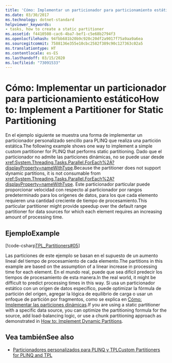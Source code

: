 ```yaml
---
title: 'Cómo: Implementar un particionador para particionamiento estático'
ms.date: 03/30/2017
ms.technology: dotnet-standard
helpviewer_keywords:
- tasks, how to create a static partitioner
ms.assetid: f4410508-cac6-4ba7-bef1-c5e68b2794f3
ms.openlocfilehash: 94fbb681b20b9c920c20df2a9017f75a9aa9a6ea
ms.sourcegitcommit: 7588136e355e10cbc2582f389c90c127363c02a5
ms.translationtype: HT
ms.contentlocale: es-ES
ms.lasthandoff: 03/15/2020
ms.locfileid: "73091533"
---
```

# <a name="how-to-implement-a-partitioner-for-static-partitioning"></a><span data-ttu-id="31bd5-102">Cómo: Implementar un particionador para particionamiento estático</span><span class="sxs-lookup"><span data-stu-id="31bd5-102">How to: Implement a Partitioner for Static Partitioning</span></span>
<span data-ttu-id="31bd5-103">En el ejemplo siguiente se muestra una forma de implementar un particionador personalizado sencillo para PLINQ que realiza una partición estática.</span><span class="sxs-lookup"><span data-stu-id="31bd5-103">The following example shows one way to implement a simple custom partitioner for PLINQ that performs static partitioning.</span></span> <span data-ttu-id="31bd5-104">Dado que el particionador no admite las particiones dinámicas, no se puede usar desde <xref:System.Threading.Tasks.Parallel.ForEach%2A?displayProperty=nameWithType>.</span><span class="sxs-lookup"><span data-stu-id="31bd5-104">Because the partitioner does not support dynamic partitions, it is not consumable from <xref:System.Threading.Tasks.Parallel.ForEach%2A?displayProperty=nameWithType>.</span></span> <span data-ttu-id="31bd5-105">Este particionador particular puede proporcionar velocidad con respecto al particionador por rangos predeterminado para los orígenes de datos, para los que cada elemento requieren una cantidad creciente de tiempo de procesamiento.</span><span class="sxs-lookup"><span data-stu-id="31bd5-105">This particular partitioner might provide speedup over the default range partitioner for data sources for which each element requires an increasing amount of processing time.</span></span>  
  
## <a name="example"></a><span data-ttu-id="31bd5-106">Ejemplo</span><span class="sxs-lookup"><span data-stu-id="31bd5-106">Example</span></span>  
 [!code-csharp[TPL_Partitioners#05](../../../samples/snippets/csharp/VS_Snippets_Misc/tpl_partitioners/cs/partitioners.cs#05)]  
  
 <span data-ttu-id="31bd5-107">Las particiones de este ejemplo se basan en el supuesto de un aumento lineal del tiempo de procesamiento de cada elemento.</span><span class="sxs-lookup"><span data-stu-id="31bd5-107">The partitions in this example are based on the assumption of a linear increase in processing time for each element.</span></span> <span data-ttu-id="31bd5-108">En el mundo real, puede que sea difícil predecir los tiempos de procesamiento de esta manera.</span><span class="sxs-lookup"><span data-stu-id="31bd5-108">In the real world, it might be difficult to predict processing times in this way.</span></span> <span data-ttu-id="31bd5-109">Si usa un particionador estático con un origen de datos específico, puede optimizar la fórmula de partición del origen, agregar la lógica de equilibrio de carga o usar un enfoque de partición por fragmentos, como se explica en [Cómo: Implementar las particiones dinámicas](../../../docs/standard/parallel-programming/how-to-implement-dynamic-partitions.md).</span><span class="sxs-lookup"><span data-stu-id="31bd5-109">If you are using a static partitioner with a specific data source, you can optimize the partitioning formula for the source, add load-balancing logic, or use a chunk partitioning approach as demonstrated in [How to: Implement Dynamic Partitions](../../../docs/standard/parallel-programming/how-to-implement-dynamic-partitions.md).</span></span>  
  
## <a name="see-also"></a><span data-ttu-id="31bd5-110">Vea también</span><span class="sxs-lookup"><span data-stu-id="31bd5-110">See also</span></span>

- [<span data-ttu-id="31bd5-111">Particionadores personalizados para PLINQ y TPL</span><span class="sxs-lookup"><span data-stu-id="31bd5-111">Custom Partitioners for PLINQ and TPL</span></span>](../../../docs/standard/parallel-programming/custom-partitioners-for-plinq-and-tpl.md)

